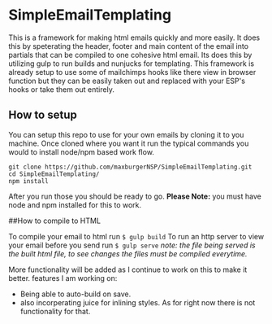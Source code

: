 # SimpleEmailTemplating

This is a framework for making html emails quickly and more easily. It does this by speterating the header, footer and main content of the email into partials that can be compiled to one cohesive html email. Its does this by utilizing gulp to run builds and nunjucks for templating. This framework is already setup to use some of mailchimps hooks like there view in browser function but they can be easily taken out and replaced with your ESP's hooks or take them out entirely. 

## How to setup
You can setup this repo to use for your own emails by cloning it to you machine. Once cloned where you want it run the typical commands you would to install node/npm based work flow. 

```
git clone https://github.com/maxburgerNSP/SimpleEmailTemplating.git
cd SimpleEmailTemplating/
npm install
```
After you run those you should be ready to go. **Please Note:** you must have node and npm installed for this to work. 

##How to compile to HTML

To compile your email to html run 
``` $ gulp build ```
To run an http server to view your email before you send run 
``` $ gulp serve ```
*note: the file being served is the built html file, to see changes the files must be compiled everytime.*

More functionality will be added as I continue to work on this to make it better.
features I am working on:
* Being able to auto-build on save. 
* also incorperating juice for inlining styles. 
As for right now there is not functionality for that. 